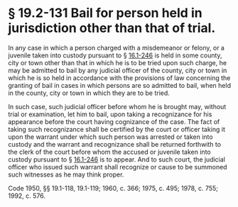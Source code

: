 # § 19.2-131 Bail for person held in jurisdiction other than that of trial.

<p>In any case in which a person charged with a misdemeanor or felony, or a juvenile taken into custody pursuant to § <a href='http://law.lis.virginia.gov/vacode/16.1-246/'>16.1-246</a> is held in some county, city or town other than that in which he is to be tried upon such charge, he may be admitted to bail by any judicial officer of the county, city or town in which he is so held in accordance with the provisions of law concerning the granting of bail in cases in which persons are so admitted to bail, when held in the county, city or town in which they are to be tried.</p><p>In such case, such judicial officer before whom he is brought may, without trial or examination, let him to bail, upon taking a recognizance for his appearance before the court having cognizance of the case. The fact of taking such recognizance shall be certified by the court or officer taking it upon the warrant under which such person was arrested or taken into custody and the warrant and recognizance shall be returned forthwith to the clerk of the court before whom the accused or juvenile taken into custody pursuant to § <a href='http://law.lis.virginia.gov/vacode/16.1-246/'>16.1-246</a> is to appear. And to such court, the judicial officer who issued such warrant shall recognize or cause to be summoned such witnesses as he may think proper.</p><p>Code 1950, §§ 19.1-118, 19.1-119; 1960, c. 366; 1975, c. 495; 1978, c. 755; 1992, c. 576.</p>